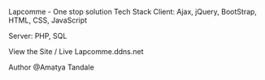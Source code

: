 Lapcomme - One stop solution
Tech Stack
Client: Ajax, jQuery, BootStrap, HTML, CSS, JavaScript

Server: PHP, SQL

View the Site / Live
Lapcomme.ddns.net

Author
@Amatya Tandale
